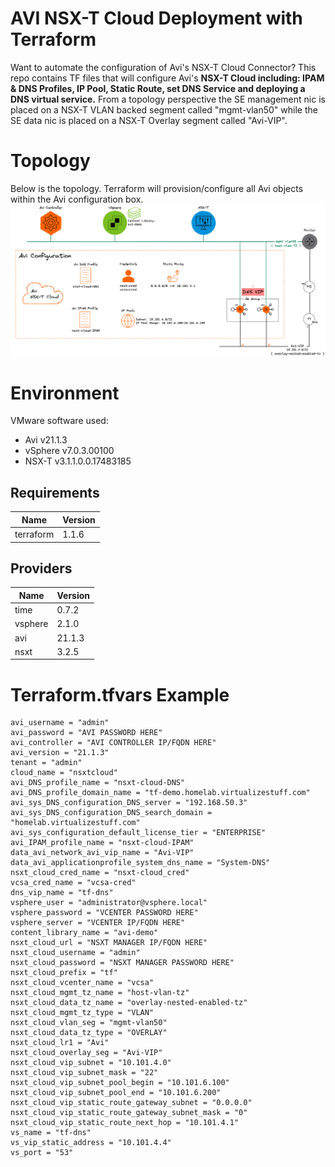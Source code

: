 # AVI NSX-T Cloud Deployment with Terraform
Want to automate the configuration of Avi's NSX-T Cloud Connector? This repo contains TF files that will configure Avi's **NSX-T Cloud including: IPAM & DNS Profiles, IP Pool, Static Route, set DNS Service and deploying a DNS virtual service.** From a topology perspective the SE management nic is placed on a NSX-T VLAN backed segment called "mgmt-vlan50" while the SE data nic is placed on a NSX-T Overlay segment called "Avi-VIP".

# Topology
Below is the topology. Terraform will provision/configure all Avi objects within the Avi configuration box.
![Avi Topology](avi_topology.png)

# Environment
VMware software used:
* Avi v21.1.3
* vSphere v7.0.3.00100
* NSX-T v3.1.1.0.0.17483185


<!-- BEGINNING OF PRE-COMMIT-TERRAFORM DOCS HOOK -->
## Requirements

| Name | Version |
|------|---------|
| terraform | 1.1.6 |


## Providers

| Name | Version |
|------|---------|
| time | 0.7.2 |
| vsphere | 2.1.0 |
| avi | 21.1.3 |
| nsxt | 3.2.5 |

# Terraform.tfvars Example
```hcl
avi_username = "admin"
avi_password = "AVI PASSWORD HERE"
avi_controller = "AVI CONTROLLER IP/FQDN HERE"
avi_version = "21.1.3"
tenant = "admin"
cloud_name = "nsxtcloud"
avi_DNS_profile_name = "nsxt-cloud-DNS"
avi_DNS_profile_domain_name = "tf-demo.homelab.virtualizestuff.com"
avi_sys_DNS_configuration_DNS_server = "192.168.50.3"
avi_sys_DNS_configuration_DNS_search_domain = "homelab.virtualizestuff.com"
avi_sys_configuration_default_license_tier = "ENTERPRISE"
avi_IPAM_profile_name = "nsxt-cloud-IPAM"
data_avi_network_avi_vip_name = "Avi-VIP"
data_avi_applicationprofile_system_dns_name = "System-DNS"
nsxt_cloud_cred_name = "nsxt-cloud_cred"
vcsa_cred_name = "vcsa-cred"
dns_vip_name = "tf-dns"
vsphere_user = "administrator@vsphere.local"
vsphere_password = "VCENTER PASSWORD HERE"
vsphere_server = "VCENTER IP/FQDN HERE"
content_library_name = "avi-demo"
nsxt_cloud_url = "NSXT MANAGER IP/FQDN HERE"
nsxt_cloud_username = "admin"
nsxt_cloud_password = "NSXT MANAGER PASSWORD HERE"
nsxt_cloud_prefix = "tf"
nsxt_cloud_vcenter_name = "vcsa"
nsxt_cloud_mgmt_tz_name = "host-vlan-tz"
nsxt_cloud_data_tz_name = "overlay-nested-enabled-tz"
nsxt_cloud_mgmt_tz_type = "VLAN"
nsxt_cloud_vlan_seg = "mgmt-vlan50"
nsxt_cloud_data_tz_type = "OVERLAY"
nsxt_cloud_lr1 = "Avi"
nsxt_cloud_overlay_seg = "Avi-VIP"
nsxt_cloud_vip_subnet = "10.101.4.0"
nsxt_cloud_vip_subnet_mask = "22"
nsxt_cloud_vip_subnet_pool_begin = "10.101.6.100"
nsxt_cloud_vip_subnet_pool_end = "10.101.6.200"
nsxt_cloud_vip_static_route_gateway_subnet = "0.0.0.0"
nsxt_cloud_vip_static_route_gateway_subnet_mask = "0"
nsxt_cloud_vip_static_route_next_hop = "10.101.4.1"
vs_name = "tf-dns"
vs_vip_static_address = "10.101.4.4"
vs_port = "53"
```

<!-- END OF PRE-COMMIT-TERRAFORM DOCS HOOK -->